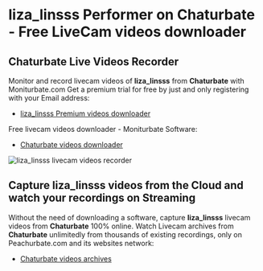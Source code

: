 # liza_linsss Performer on Chaturbate - Free LiveCam videos downloader

## Chaturbate Live Videos Recorder

Monitor and record livecam videos of **liza_linsss** from **Chaturbate** with Moniturbate.com
Get a premium trial for free by just and only registering with your Email address:
* [liza_linsss Premium videos downloader](https://moniturbate.com/request-demo-licence-key.html)

Free livecam videos downloader - Moniturbate Software:
* [Chaturbate videos downloader](https://moniturbate.com/moniturbate-download-software.html)

![liza_linsss livecam videos recorder](https://peachurnet.com/templates/moniturbate-software.png)


## Capture liza_linsss videos from the Cloud and watch your recordings on Streaming

Without the need of downloading a software, capture **liza_linsss** livecam videos from **Chaturbate** 100% online.
Watch Livecam archives from **Chaturbate** unlimitedly from thousands of existing recordings, only on Peachurbate.com and its websites network:
* [Chaturbate videos archives](https://peachurnet.com/)